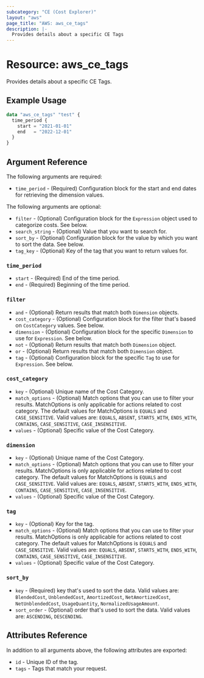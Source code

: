 ```yaml
---
subcategory: "CE (Cost Explorer)"
layout: "aws"
page_title: "AWS: aws_ce_tags"
description: |-
  Provides details about a specific CE Tags
---
```


# Resource: aws_ce_tags

Provides details about a specific CE Tags.

## Example Usage

```terraform
data "aws_ce_tags" "test" {
  time_period {
    start = "2021-01-01"
    end   = "2022-12-01"
  }
}
```

## Argument Reference

The following arguments are required:

* `time_period` - (Required) Configuration block for the start and end dates for retrieving the dimension values.

The following arguments are optional:

* `filter` - (Optional) Configuration block for the `Expression` object used to categorize costs. See below.
* `search_string` - (Optional) Value that you want to search for.
* `sort_by` - (Optional) Configuration block for the value by which you want to sort the data. See below.
* `tag_key` - (Optional) Key of the tag that you want to return values for.


### `time_period`

* `start` - (Required) End of the time period.
* `end` - (Required) Beginning of the time period.

### `filter`

* `and` - (Optional) Return results that match both `Dimension` objects.
* `cost_category` - (Optional) Configuration block for the filter that's based on `CostCategory` values. See below.
* `dimension` - (Optional) Configuration block for the specific `Dimension` to use for `Expression`. See below.
* `not` - (Optional) Return results that match both `Dimension` object.
* `or` - (Optional) Return results that match both `Dimension` object.
* `tag` - (Optional) Configuration block for the specific `Tag` to use for `Expression`. See below.

### `cost_category`

* `key` - (Optional) Unique name of the Cost Category.
* `match_options` - (Optional) Match options that you can use to filter your results. MatchOptions is only applicable for actions related to cost category. The default values for MatchOptions is `EQUALS` and `CASE_SENSITIVE`. Valid values are: `EQUALS`,  `ABSENT`, `STARTS_WITH`, `ENDS_WITH`, `CONTAINS`, `CASE_SENSITIVE`, `CASE_INSENSITIVE`.
* `values` - (Optional) Specific value of the Cost Category.

### `dimension`

* `key` - (Optional) Unique name of the Cost Category.
* `match_options` - (Optional) Match options that you can use to filter your results. MatchOptions is only applicable for actions related to cost category. The default values for MatchOptions is `EQUALS` and `CASE_SENSITIVE`. Valid values are: `EQUALS`,  `ABSENT`, `STARTS_WITH`, `ENDS_WITH`, `CONTAINS`, `CASE_SENSITIVE`, `CASE_INSENSITIVE`.
* `values` - (Optional) Specific value of the Cost Category.

### `tag`

* `key` - (Optional) Key for the tag.
* `match_options` - (Optional) Match options that you can use to filter your results. MatchOptions is only applicable for actions related to cost category. The default values for MatchOptions is `EQUALS` and `CASE_SENSITIVE`. Valid values are: `EQUALS`,  `ABSENT`, `STARTS_WITH`, `ENDS_WITH`, `CONTAINS`, `CASE_SENSITIVE`, `CASE_INSENSITIVE`.
* `values` - (Optional) Specific value of the Cost Category.


### `sort_by`

* `key` - (Required) key that's used to sort the data. Valid values are: `BlendedCost`,  `UnblendedCost`, `AmortizedCost`, `NetAmortizedCost`, `NetUnblendedCost`, `UsageQuantity`, `NormalizedUsageAmount`.
* `sort_order` - (Optional) order that's used to sort the data. Valid values are: `ASCENDING`,  `DESCENDING`.


## Attributes Reference

In addition to all arguments above, the following attributes are exported:

* `id` - Unique ID of the tag.
* `tags` - Tags that match your request.

